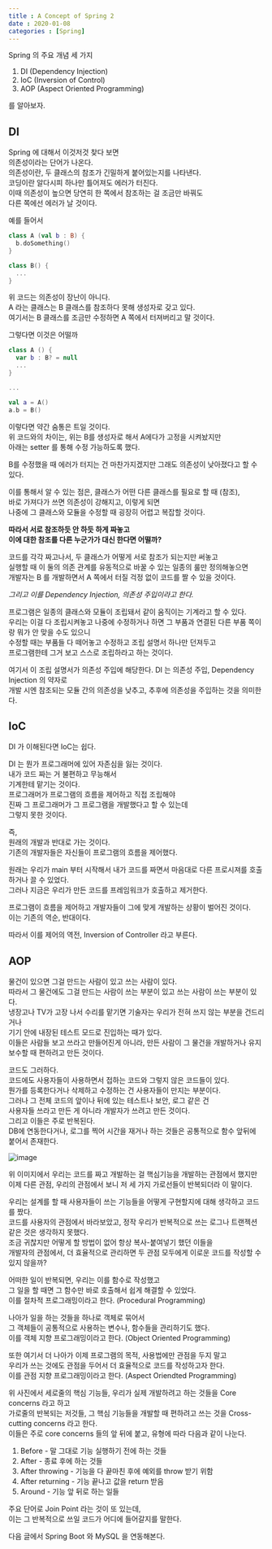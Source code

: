 ```yaml
---
title : A Concept of Spring 2
date : 2020-01-08
categories : [Spring]
---
```


Spring 의 주요 개념 세 가지 

1. DI (Dependency Injection)
2. IoC (Inversion of Control)
3. AOP (Aspect Oriented Programming)

를 알아보자.  




## DI

Spring 에 대해서 이것저것 찾다 보면  
의존성이라는 단어가 나온다.  
의존성이란, 두 클래스의 참조가 긴밀하게 붙어있는지를 나타낸다.  
코딩이란 알다시피 하나만 틀어져도 에러가 터진다.  
이때 의존성이 높으면 당연히 한 쪽에서 참조하는 걸 조금만 바꿔도  
다른 쪽에선 에러가 날 것이다.  

예를 들어서  

```kotlin
class A (val b : B) {
  b.doSomething()
}

class B() {
  ...
}
```

위 코드는 의존성이 장난이 아니다.  
A 라는 클래스는 B 클래스를 참조하다 못해 생성자로 갖고 있다.  
여기서는 B 클래스를 조금만 수정하면 A 쪽에서 터져버리고 말 것이다.  

그렇다면 이것은 어떨까  

```kotlin
class A () {
  var b : B? = null
  ...
}

...

val a = A()
a.b = B()
```

이렇다면 약간 숨통은 트일 것이다.  
위 코드와의 차이는, 위는 B를 생성자로 해서 A에다가 고정을 시켜놨지만  
아래는 setter 를 통해 수정 가능하도록 했다.  

B를 수정했을 때 에러가 터지는 건 마찬가지겠지만 그래도 의존성이 낮아졌다고 할 수 있다.  

이를 통해서 알 수 있는 점은, 클래스가 어떤 다른 클래스를 필요로 할 때 (참조),  
바로 가져다가 쓰면 의존성이 강해지고, 이렇게 되면   
나중에 그 클래스와 모듈을 수정할 때 굉장히 어렵고 복잡할 것이다.  

**따라서 서로 참조하듯 안 하듯 하게 짜놓고  
이에 대한 참조를 다른 누군가가 대신 한다면 어떨까?**  

코드를 각각 짜고나서, 두 클래스가 어떻게 서로 참조가 되는지만 써놓고  
실행할 때 이 둘의 의존 관계를 유동적으로 바꿀 수 있는 일종의 룰만 정의해놓으면  
개발자는 B 를 개발하면서 A 쪽에서 터질 걱정 없이 코드를 짤 수 있을 것이다.  

*그리고 이를 Dependency Injection, 의존성 주입이라고 한다.*

프로그램은 일종의 클래스와 모듈이 조립돼서 같이 움직이는 기계라고 할 수 있다.  
우리는 이걸 다 조립시켜놓고 나중에 수정하거나 하면 그 부품과 연결된 다른 부품 쪽이랑 뭐가 안 맞을 수도 있으니  
수정할 때는 부품들 다 떼어놓고 수정하고 조립 설명서 하나만 던져두고  
프로그램한테 그거 보고 스스로 조립하라고 하는 것이다.  

여기서 이 조립 설명서가 의존성 주입에 해당한다.
DI 는 의존성 주입, Dependency Injection 의 약자로  
개발 시엔 참조되는 모듈 간의 의존성을 낮추고, 추후에 의존성을 주입하는 것을 의미한다.

## IoC

DI 가 이해된다면 IoC는 쉽다.  

DI 는 뭔가 프로그래머에 있어 자존심을 잃는 것이다.  
내가 코드 짜는 거 불편하고 무능해서  
기계한테 맡기는 것이다.  
프로그래머가 프로그램의 흐름을 제어하고 직접 조립해야  
진짜 그 프로그래머가 그 프로그램을 개발했다고 할 수 있는데  
그렇지 못한 것이다.  

즉,  
원래의 개발과 반대로 가는 것이다.  
기존의 개발자들은 자신들이 프로그램의 흐름을 제어했다.  

원래는 우리가 main 부터 시작해서 내가 코드를 짜면서 마음대로 다른 프로시져를 호출하거나 끌 수 있었다.  
그러나 지금은 우리가 만든 코드를 프레임워크가 호출하고 제거한다.  

프로그램이 흐름을 제어하고 개발자들이 그에 맞게 개발하는 상황이 벌어진 것이다.  
이는 기존의 역순, 반대이다.  

따라서 이를 제어의 역전, Inversion of Controller 라고 부른다.  



## AOP

물건이 있으면 그걸 만드는 사람이 있고 쓰는 사람이 있다.  
따라서 그 물건에도 그걸 만드는 사람이 쓰는 부분이 있고 쓰는 사람이 쓰는 부분이 있다.  
냉장고나 TV가 고장 나서 수리를 맡기면 기술자는 우리가 전혀 쓰지 않는 부분을 건드리거나  
기기 안에 내장된 테스트 모드로 진입하는 때가 있다.  
이들은 사람들 보고 쓰라고 만들어진게 아니라, 만든 사람이 그 물건을 개발하거나 유지보수할 때 편하려고 만든 것이다.  

코드도 그러하다.  
코드에도 사용자들이 사용하면서 접하는 코드와 그렇지 않은 코드들이 있다.  
뭔가를 등록한다거나 삭제하고 수정하는 건 사용자들이 만지는 부분이다.  
그러나 그 전체 코드의 앞이나 뒤에 있는 테스트나 보안, 로그 같은 건  
사용자들 쓰라고 만든 게 아니라 개발자가 쓰려고 만든 것이다.  
그리고 이들은 주로 반복된다.  
DB에 연동한다거나, 로그를 찍어 시간을 재거나 하는 것들은 공통적으로 함수 앞뒤에 붙어서 존재한다.  

![image](https://user-images.githubusercontent.com/22045424/72030717-512fe800-32cd-11ea-9649-75665afe4e76.png)

위 이미지에서 우리는 코드를 짜고 개발하는 걸 핵심기능을 개발하는 관점에서 했지만  
이제 다른 관점, 우리의 관점에서 보니 저 세 가지 가로선들이 반복되더라 이 말이다.  

우리는 설계를 할 때 사용자들이 쓰는 기능들을 어떻게 구현할지에 대해 생각하고 코드를 짰다.  
코드를 사용자의 관점에서 바라보았고, 정작 우리가 반복적으로 쓰는 로그나 트랜젝션 같은 것은 생각하지 못했다.  
조금 귀찮지만 어떻게 할 방법이 없어 항상 복사-붙여넣기 했던 이들을  
개발자의 관점에서, 더 효율적으로 관리하면 두 관점 모두에게 이로운 코드를 작성할 수 있지 않을까?  

어떠한 일이 반복되면, 우리는 이를 함수로 작성했고  
그 일을 할 때면 그 함수만 바로 호출해서 쉽게 해결할 수 있었다.  
이를 절차적 프로그래밍이라고 한다. (Procedural Programming)

나아가 일을 하는 것들을 하나로 객체로 묶어서  
그 객체들이 공통적으로 사용하는 변수나, 함수들을 관리하기도 했다.  
이를 객체 지향 프로그래밍이라고 한다. (Object Oriented Programming)  

또한 여기서 더 나아가 이제 프로그램의 목적, 사용법에만 관점을 두지 말고  
우리가 쓰는 것에도 관점을 두어서 더 효율적으로 코드를 작성하고자 한다.  
이를 관점 지향 프로그래밍이라고 한다. (Aspect Oriendted Programming)  

위 사진에서 세로줄의 핵심 기능들, 우리가 실제 개발하려고 하는 것들을 Core concerns 라고 하고  
가로줄의 반복되는 저것들, 그 핵심 기능들을 개발할 때 편하려고 쓰는 것을 Cross-cutting concerns 라고 한다.  
이들은 주로 core concerns 들의 앞 뒤에 붙고, 유형에 따라 다음과 같이 나눈다.  

1. Before - 말 그대로 기능 실행하기 전에 하는 것들
2. After - 종료 후에 하는 것들
3. After throwing - 기능을 다 끝마친 후에 예외를 throw 받기 위함
4. After returning - 기능 끝나고 값을 return 받음
5. Around - 기능 앞 뒤로 하는 일들

주요 단어로 Join Point 라는 것이 또 있는데,  
이는 그 반복적으로 쓰일 코드가 어디에 들어갈지를 말한다.  


다음 글에서 Spring Boot 와 MySQL 을 연동해본다.  
